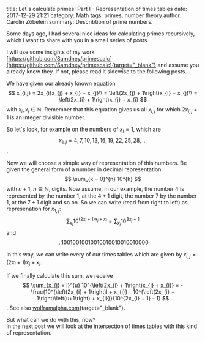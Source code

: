 title:      Let`s calculate primes! Part I - Representation of times tables
date:       2017-12-29 21:21
category:   Math
tags:       primes, number theory
author:     Carolin Zöbelein
summary:    Describtion of prime numbers.

Some days ago, I had several nice ideas for calculating primes recursively, which I want to share with you in a small series of posts.  

I will use some insights of my work [https://github.com/Samdney/primescalc](https://github.com/Samdney/primescalc){target="_blank"} and assume you already know they. If not, please read it sidewise to the following posts.  

We have given our already known equation  
$$
	x_{i,j} 	= 2x_{i}x_{j} + x_{i} + x_{j}\\
			= \left(2x_{j} + 1\right)x_{i} + x_{j}\\
			= \left(2x_{i} + 1\right)x_{j} + x_{i}
$$
with $x_{i}, x_{j} \in \mathbb{N}$. Remember that this equation gives us all $x_{i,j}$ for which $2x_{i,j} + 1$ is an integer divisible number. 

So let`s look, for example on the numbers of $x_{i} = 1$, which are
$$x_{1,j} = 4, 7, 10, 13, 16, 19, 22, 25, 28, \dots$$.

Now we will choose a simple way of representation of this numbers. Be given the general form of a number in decimal representation:
$$
	\sum_{k = 0}^{n} 10^{k}
$$
with $n+1$, $n \in \mathbb{N}$, digits. Now assume, in our example, the number 4 is represented by the number 1, at the $4+1$ digit, the number 7 by the number 1, at the $7+1$ digit and so on. So we can write (read from right to left) as represenation for $x_{1,j}$:
$$
	\sum_{x_{j}} 10^{\left(2x_{i} + 1\right)x_{j} + x_{i}} = \sum_{x_{j}} 10^{3x_{j} + 1}
$$
and
$$
\dots 10010010010010010010010010000
$$

In this way, we can write every of our times tables which are given by $x_{i,j} = \left(2x_{i} + 1\right)x_{j} + x_{i}$.  

If we finally calculate this sum, we receive
$$
	\sum_{x_{j} = l}^{u} 10^{\left(2x_{i} + 1\right)x_{j} + x_{i}} = - \frac{10^{\left(2x_{i} + 1\right)l + x_{i}} - 10^{\left(2x_{i} + 1\right)\left(u+1\right) + x_{i}}}{10^{2x_{i} + 1} - 1}
$$. See also [wolframalpha.com](https://www.wolframalpha.com/input/?i=sum+z%3Dl,+u,+10%5E%28%282*x+%2B+1%29*z+%2B+x%29#7928802016733054506){target="_blank"}.


But what can we do with this, now?  
In the next post we will look at the intersection of times tables with this kind of representation.
